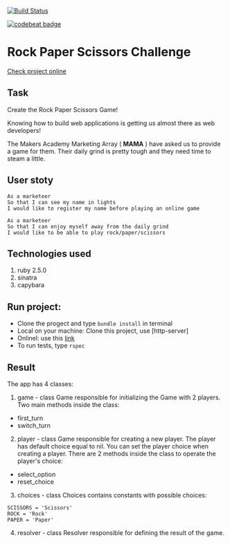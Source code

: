 [![Build Status](https://travis-ci.org/MaryDomashneva/rps-challenge.svg?branch=master)](https://travis-ci.org/MaryDomashneva/rps-challenge)

[![codebeat badge](https://codebeat.co/badges/e05fdbdc-2617-44ec-b489-d9b47be2f088)](https://codebeat.co/projects/github-com-marydomashneva-rps-challenge-master)

Rock Paper Scissors Challenge
=================

[Check project online](https://powerful-chamber-96906.herokuapp.com/)

Task
----

Create the Rock Paper Scissors Game!

Knowing how to build web applications is getting us almost there as web developers!

The Makers Academy Marketing Array ( **MAMA** ) have asked us to provide a game for them. Their daily grind is pretty tough and they need time to steam a little.

User stoty
----

```
As a marketeer
So that I can see my name in lights
I would like to register my name before playing an online game

As a marketeer
So that I can enjoy myself away from the daily grind
I would like to be able to play rock/paper/scissors
```

Technologies used
-----
1. ruby 2.5.0
2. sinatra
4. capybara

Run project:
-----
* Clone the progect and type ```bundle install``` in terminal
* Local on your machine: Clone this project, use [http-server]
* Onlinel: use this [link](https://powerful-chamber-96906.herokuapp.com/)
* To run tests, type ```rspec```

Result
-----
The app has 4 classes:

1. game  - class Game responsible for initializing the Game with 2 players. Two main methods inside the class:
* first_turn
* switch_turn
2. player - class Game responsible for creating a new player. The player has default choice equal to nil. You can set the player choice when creating a player.
There are 2 methods inside the class to operate the player's choice:
* select_option
* reset_choice
3. choices - class Choices contains constants with possible choices:

```
SCISSORS = 'Scissors'
ROCK = 'Rock'
PAPER = 'Paper'
``` 
4. resolver - class Resolver responsible for defining the result of the game.
